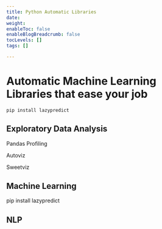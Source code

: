 ```yaml
---
title: Python Automatic Libraries
date: 
weight: 
enableToc: false
enableBlogBreadcrumb: false
tocLevels: []
tags: []

---
```


# Automatic Machine Learning Libraries that ease your job

    
    pip install lazypredict

## Exploratory Data Analysis

Pandas Profiling

Autoviz

Sweetviz

## Machine Learning

pip install lazypredict

## NLP